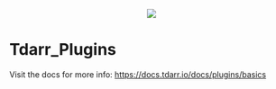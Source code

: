 <p align="center">
  <img src="https://s7.gifyu.com/images/GifCroppedTran.gif"/>
</p>


# Tdarr_Plugins

Visit the docs for more info:
https://docs.tdarr.io/docs/plugins/basics
